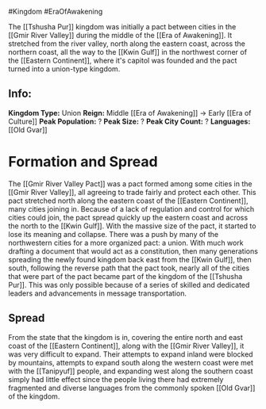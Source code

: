 #Kingdom #EraOfAwakening 

The [[Tshusha Pur]] kingdom was initially a pact between cities in the [[Gmir River Valley]] during the middle of the [[Era of Awakening]]. It stretched from the river valley, north along the eastern coast, across the northern coast, all the way to the [[Kwin Gulf]] in the northwest corner of the [[Eastern Continent]], where it's capitol was founded and the pact turned into a union-type kingdom. 

## Info:

**Kingdom Type:** Union
**Reign:** Middle [[Era of Awakening]] -> Early [[Era of Culture]]
**Peak Population:** ?
**Peak Size:** ?
**Peak City Count:** ?
**Languages:** [[Old Gvar]]

# Formation and Spread

The [[Gmir River Valley Pact]] was a pact formed among some cities in the [[Gmir River Valley]], all agreeing to trade fairly and protect each other. This pact stretched north along the eastern coast of the [[Eastern Continent]], many cities joining in. Because of a lack of regulation and control for which cities could join, the pact spread quickly up the eastern coast and across the north to the [[Kwin Gulf]]. With the massive size of the pact, it started to lose its meaning and collapse. There was a push by many of the northwestern cities for a more organized pact: a union. With much work drafting a document that would act as a constitution, then many generations spreading the newly found kingdom back east from the [[Kwin Gulf]], then south, following the reverse path that the pact took, nearly all of the cities that were part of the pact became part of the kingdom of the [[Tshusha Pur]]. This was only possible because of a series of skilled and dedicated leaders and advancements in message transportation.

## Spread

From the state that the kingdom is in, covering the entire north and east coast of the [[Eastern Continent]], along with the [[Gmir River Valley]], it was very difficult to expand. Their attempts to expand inland were blocked by mountains, attempts to expand south along the western coast were met with the [[Tanipyuf]] people, and expanding west along the southern coast simply had little effect since the people living there had extremely fragmented and diverse languages from the commonly spoken [[Old Gvar]] of the kingdom.